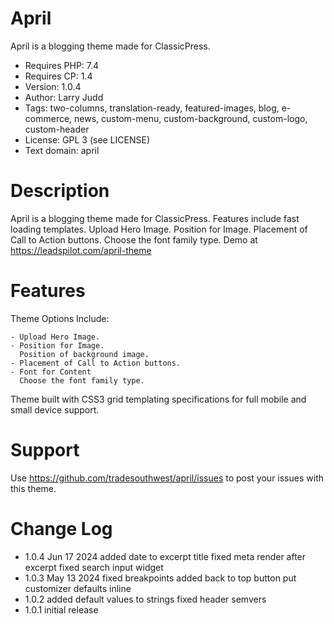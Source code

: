 # April
April is a blogging theme made for ClassicPress.

- Requires PHP: 7.4
- Requires CP:  1.4
- Version:      1.0.4
- Author:       Larry Judd
- Tags:         two-columns, translation-ready, featured-images, blog, e-commerce, news, custom-menu, custom-background, custom-logo, custom-header
- License:      GPL 3 (see LICENSE)
- Text domain:  april

# Description
April is a blogging theme made for ClassicPress. Features include fast loading templates. Upload Hero Image. Position for Image. Placement of Call to Action buttons. Choose the font family type. Demo at https://leadspilot.com/april-theme

# Features
Theme Options Include:

    - Upload Hero Image.
    - Position for Image.
      Position of background image.
    - Placement of Call to Action buttons.
    - Font for Content
      Choose the font family type.

Theme built with CSS3 grid templating specifications for full mobile and small device support.

# Support
Use https://github.com/tradesouthwest/april/issues to post your issues with this theme.

# Change Log
- 1.0.4 
Jun 17 2024
added date to excerpt title
fixed meta render after excerpt
fixed search input widget
- 1.0.3
May 13 2024
fixed breakpoints
added back to top button
put customizer defaults inline
- 1.0.2
added default values to strings
fixed header semvers
- 1.0.1
initial release

